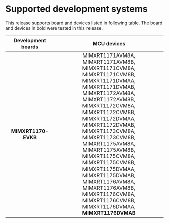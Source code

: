 # Supported development systems

This release supports board and devices listed in following table. The board and devices in bold were tested in this release.

|Development boards|MCU devices|
|:--:              |:--:       |
|**MIMXRT1170-EVKB**|MIMXRT1171AVM8A, MIMXRT1171AVM8B, MIMXRT1171CVM8A,<br/> MIMXRT1171CVM8B, MIMXRT1171DVMAA, MIMXRT1171DVMAB,<br/> MIMXRT1172AVM8A, MIMXRT1172AVM8B, MIMXRT1172CVM8A,<br/> MIMXRT1172CVM8B, MIMXRT1172DVMAA, MIMXRT1172DVMAB,<br/> MIMXRT1173CVM8A, MIMXRT1173CVM8B, MIMXRT1175AVM8A,<br/> MIMXRT1175AVM8B, MIMXRT1175CVM8A, MIMXRT1175CVM8B,<br/> MIMXRT1175DVMAA, MIMXRT1175DVMAB, MIMXRT1176AVM8A,<br/> MIMXRT1176AVM8B, MIMXRT1176CVM8A, MIMXRT1176CVM8B,<br/> MIMXRT1176DVMAA, **MIMXRT1176DVMAB**|
